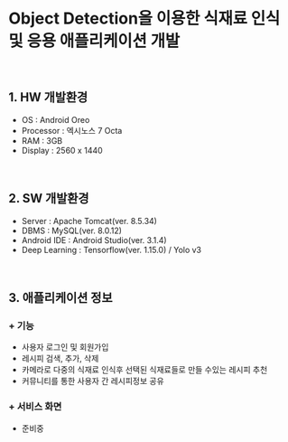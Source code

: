 Object Detection을 이용한 식재료 인식 및 응용 애플리케이션 개발
==============================================================
<br>

## 1. HW 개발환경
- OS : Android Oreo
- Processor : 엑시노스 7 Octa
- RAM : 3GB
- Display : 2560 x 1440
<br>

## 2. SW 개발환경
- Server : Apache Tomcat(ver. 8.5.34)
- DBMS : MySQL(ver. 8.0.12)
- Android IDE : Android Studio(ver. 3.1.4)
- Deep Learning : Tensorflow(ver. 1.15.0) / Yolo v3
<br>

## 3. 애플리케이션 정보
### + 기능
- 사용자 로그인 및 회원가입
- 레시피 검색, 추가, 삭제
- 카메라로 다중의 식재료 인식후 선택된 식재료들로 만들 수있는 레시피 추천
- 커뮤니티를 통한 사용자 간 레시피정보 공유
### + 서비스 화면
- 준비중
